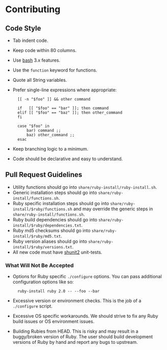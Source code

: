 # Contributing

## Code Style

* Tab indent code.
* Keep code within 80 columns.
* Use [bash] 3.x features.
* Use the `function` keyword for functions.
* Quote all String variables.
* Prefer single-line expressions where appropriate:

        [[ -n "$foo" ]] && other command

        if   [[ "$foo" == "bar" ]]; then command
        elif [[ "$foo" == "baz" ]]; then other_command
        fi

        case "$foo" in
        	bar) command ;;
        	baz) other_command ;;
        esac

* Keep branching logic to a minimum.
* Code should be declarative and easy to understand.

## Pull Request Guidelines

* Utility functions should go into `share/ruby-install/ruby-install.sh`.
* Generic installation steps should go into `share/ruby-install/functions.sh`.
* Ruby specific installation steps should go into
  `share/ruby-install/$ruby/functions.sh` and may override the generic steps in
  `share/ruby-install/functions.sh`.
* Ruby build dependencies should go into
  `share/ruby-install/$ruby/dependencies.txt`.
* Ruby md5 checksums should go into `share/ruby-install/$ruby/md5.txt`.
* Ruby version aliases should go into `share/ruby-install/$ruby/versions.txt`.
* All new code must have [shunit2] unit-tests.

### What Will Not Be Accepted

* Options for Ruby specific `./configure` options. You can pass additional
  configuration options like so:

        ruby-install ruby 2.0 -- --foo --bar

* Excessive version or environment checks. This is the job of a `./configure`
  script.
* Excessive OS specific workarounds. We should strive to fix any Ruby build
  issues or OS environment issues.
* Building Rubies from HEAD. This is risky and may result in a buggy/broken
  version of Ruby. The user should build development versions of Ruby by hand
  and report any bugs to upstream.

[Makefile]: https://gist.github.com/3224049
[shunit2]: http://code.google.com/p/shunit2/

[bash]: http://www.gnu.org/software/bash/
